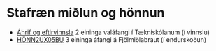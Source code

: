 # Stafræn miðlun og hönnun

- [Áhrif og eftirvinnsla]() 2 eininga valáfangi í Tækniskólanum (í vinnslu)
- [HÖNN2UX05BU](honnun-2.md) 3 eininga áfangi á Fjölmiðlabraut (í endurskoðun)
